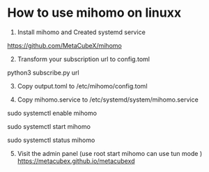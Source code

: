 # How to use mihomo on linuxx


1. Install mihomo and Created systemd service

https://github.com/MetaCubeX/mihomo

2. Transform your subscription url to config.toml

python3 subscribe.py url

3. Copy output.toml to /etc/mihomo/config.toml

4. Copy mihomo.service to /etc/systemd/system/mihomo.service

sudo systemctl enable mihomo

sudo systemctl start mihomo

sudo systemctl status mihomo

5. Visit the admin panel (use root start mihomo can use tun mode )
https://metacubex.github.io/metacubexd

